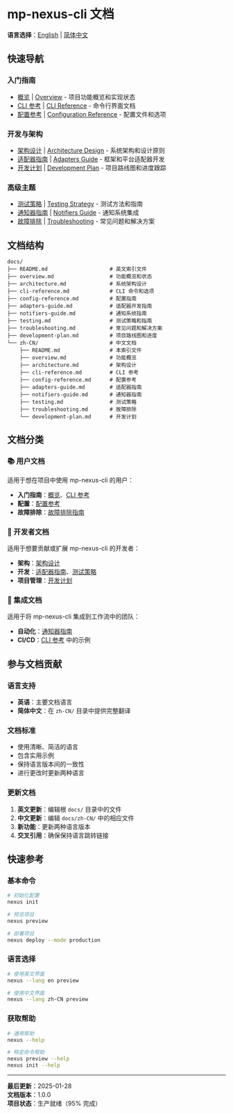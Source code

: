 # mp-nexus-cli 文档

**语言选择**：[English](../README.md) | [简体中文](README.md)

## 快速导航

### 入门指南
- [概览](overview.md) | [Overview](../overview.md) - 项目功能概览和实现状态
- [CLI 参考](cli-reference.md) | [CLI Reference](../cli-reference.md) - 命令行界面文档
- [配置参考](config-reference.md) | [Configuration Reference](../config-reference.md) - 配置文件和选项

### 开发与架构
- [架构设计](architecture.md) | [Architecture Design](../architecture.md) - 系统架构和设计原则
- [适配器指南](adapters-guide.md) | [Adapters Guide](../adapters-guide.md) - 框架和平台适配器开发
- [开发计划](development-plan.md) | [Development Plan](../development-plan.md) - 项目路线图和进度跟踪

### 高级主题
- [测试策略](testing.md) | [Testing Strategy](../testing.md) - 测试方法和指南
- [通知器指南](notifiers-guide.md) | [Notifiers Guide](../notifiers-guide.md) - 通知系统集成
- [故障排除](troubleshooting.md) | [Troubleshooting](../troubleshooting.md) - 常见问题和解决方案

## 文档结构

```
docs/
├── README.md                    # 英文索引文件
├── overview.md                  # 功能概览和状态
├── architecture.md              # 系统架构设计
├── cli-reference.md             # CLI 命令和选项
├── config-reference.md          # 配置指南
├── adapters-guide.md            # 适配器开发指南
├── notifiers-guide.md           # 通知系统指南
├── testing.md                   # 测试策略和指南
├── troubleshooting.md           # 常见问题和解决方案
├── development-plan.md          # 项目路线图和进度
└── zh-CN/                       # 中文文档
    ├── README.md                # 本索引文件
    ├── overview.md              # 功能概览
    ├── architecture.md          # 架构设计
    ├── cli-reference.md         # CLI 参考
    ├── config-reference.md      # 配置参考
    ├── adapters-guide.md        # 适配器指南
    ├── notifiers-guide.md       # 通知器指南
    ├── testing.md               # 测试策略
    ├── troubleshooting.md       # 故障排除
    └── development-plan.md      # 开发计划
```

## 文档分类

### 📚 用户文档
适用于想在项目中使用 mp-nexus-cli 的用户：
- **入门指南**：[概览](overview.md)、[CLI 参考](cli-reference.md)
- **配置**：[配置参考](config-reference.md)
- **故障排除**：[故障排除指南](troubleshooting.md)

### 🔧 开发者文档
适用于想要贡献或扩展 mp-nexus-cli 的开发者：
- **架构**：[架构设计](architecture.md)
- **开发**：[适配器指南](adapters-guide.md)、[测试策略](testing.md)
- **项目管理**：[开发计划](development-plan.md)

### 🚀 集成文档
适用于将 mp-nexus-cli 集成到工作流中的团队：
- **自动化**：[通知器指南](notifiers-guide.md)
- **CI/CD**：[CLI 参考](cli-reference.md) 中的示例

## 参与文档贡献

### 语言支持
- **英语**：主要文档语言
- **简体中文**：在 `zh-CN/` 目录中提供完整翻译

### 文档标准
- 使用清晰、简洁的语言
- 包含实用示例
- 保持语言版本间的一致性
- 进行更改时更新两种语言

### 更新文档
1. **英文更新**：编辑根 `docs/` 目录中的文件
2. **中文更新**：编辑 `docs/zh-CN/` 中的相应文件
3. **新功能**：更新两种语言版本
4. **交叉引用**：确保保持语言跳转链接

## 快速参考

### 基本命令
```bash
# 初始化配置
nexus init

# 预览项目
nexus preview

# 部署项目
nexus deploy --mode production
```

### 语言选择
```bash
# 使用英文界面
nexus --lang en preview

# 使用中文界面
nexus --lang zh-CN preview
```

### 获取帮助
```bash
# 通用帮助
nexus --help

# 特定命令帮助
nexus preview --help
nexus init --help
```

---

**最后更新**：2025-01-28  
**文档版本**：1.0.0  
**项目状态**：生产就绪（95% 完成）
